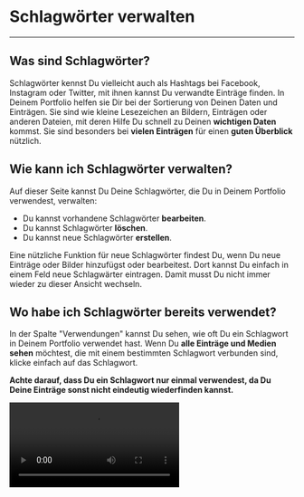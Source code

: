 # Schlagwörter verwalten

- - - 

## Was sind Schlagwörter?
Schlagwörter kennst Du vielleicht auch als Hashtags bei Facebook, Instagram oder Twitter, mit ihnen kannst Du verwandte Einträge finden. In Deinem Portfolio helfen sie Dir bei der Sortierung von Deinen Daten und Einträgen. Sie sind wie kleine Lesezeichen an Bildern, Einträgen oder anderen Dateien, mit deren Hilfe Du schnell zu Deinen **wichtigen Daten** kommst. Sie sind besonders bei **vielen Einträgen** für einen **guten Überblick** nützlich.

## Wie kann ich Schlagwörter verwalten?
Auf dieser Seite kannst Du Deine Schlagwörter, die Du in Deinem Portfolio verwendest, verwalten:

* Du kannst vorhandene Schlagwörter **bearbeiten**.
* Du kannst Schlagwörter **löschen**.
* Du kannst neue Schlagwörter **erstellen**.

Eine nützliche Funktion für neue Schlagwörter findest Du, wenn Du neue Einträge oder Bilder hinzufügst oder bearbeitest. Dort kannst Du einfach in einem Feld neue Schlagwärter eintragen. Damit musst Du nicht immer wieder zu dieser Ansicht wechseln.

## Wo habe ich Schlagwörter bereits verwendet?

In der Spalte "Verwendungen" kannst Du sehen, wie oft Du ein Schlagwort in Deinem Portfolio verwendet hast.
Wenn Du **alle Einträge und Medien sehen** möchtest, die mit einem bestimmten Schlagwort verbunden sind, klicke einfach auf das Schlagwort.

**Achte darauf, dass Du ein Schlagwort nur einmal verwendest, da Du Deine Einträge sonst nicht eindeutig wiederfinden kannst.**

![Video](media/hilfe-schlagwort.mp4)
